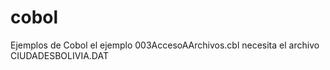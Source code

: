 # cobol
Ejemplos de Cobol el ejemplo 003AccesoAArchivos.cbl necesita el archivo CIUDADESBOLIVIA.DAT
